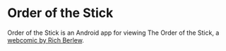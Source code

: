 Order of the Stick
==================

Order of the Stick is an Android app for viewing The Order of the Stick, a [webcomic by Rich Berlew][comics].

[comics]:  <http://www.giantitp.com/Comics.html>

